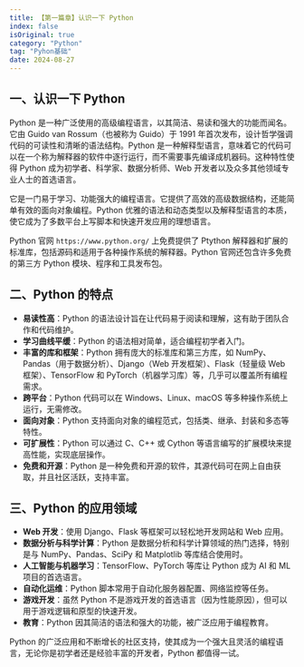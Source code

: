 ```yaml
---
title: 【第一篇章】认识一下 Python
index: false
isOriginal: true
category: "Python"
tag: "Pyhon基础"
date: 2024-08-27
---
```


## 一、认识一下 Python

Python 是一种广泛使用的高级编程语言，以其简洁、易读和强大的功能而闻名。它由 Guido van Rossum（也被称为 Guido）于 1991 年首次发布，设计哲学强调代码的可读性和清晰的语法结构。Python 是一种解释型语言，意味着它的代码可以在一个称为解释器的软件中逐行运行，而不需要事先编译成机器码。这种特性使得 Python 成为初学者、科学家、数据分析师、Web 开发者以及众多其他领域专业人士的首选语言。

它是一门易于学习、功能强大的编程语言。它提供了高效的高级数据结构，还能简单有效的面向对象编程。Python 优雅的语法和动态类型以及解释型语言的本质，使它成为了多数平台上写脚本和快速开发应用的理想语言。

Python 官网 `https://www.python.org/` 上免费提供了 Ptython 解释器和扩展的标准库，包括源码和适用于各种操作系统的解释器。Python 官网还包含许多免费的第三方 Python 模块、程序和工具发布包。


## 二、Python 的特点

- **易读性高**：Python 的语法设计旨在让代码易于阅读和理解，这有助于团队合作和代码维护。
- **学习曲线平缓**：Python 的语法相对简单，适合编程初学者入门。
- **丰富的库和框架**：Python 拥有庞大的标准库和第三方库，如 NumPy、Pandas（用于数据分析）、Django（Web 开发框架）、Flask（轻量级 Web 框架）、TensorFlow 和 PyTorch（机器学习库）等，几乎可以覆盖所有编程需求。
- **跨平台**：Python 代码可以在 Windows、Linux、macOS 等多种操作系统上运行，无需修改。
- **面向对象**：Python 支持面向对象的编程范式，包括类、继承、封装和多态等特性。
- **可扩展性**：Python 可以通过 C、C++ 或 Cython 等语言编写的扩展模块来提高性能，实现底层操作。
- **免费和开源**：Python 是一种免费和开源的软件，其源代码可在网上自由获取，并且社区活跃，支持丰富。

## 三、Python 的应用领域

- **Web 开发**：使用 Django、Flask 等框架可以轻松地开发网站和 Web 应用。
- **数据分析与科学计算**：Python 是数据分析和科学计算领域的热门选择，特别是与 NumPy、Pandas、SciPy 和 Matplotlib 等库结合使用时。
- **人工智能与机器学习**：TensorFlow、PyTorch 等库让 Python 成为 AI 和 ML 项目的首选语言。
- **自动化运维**：Python 脚本常用于自动化服务器配置、网络监控等任务。
- **游戏开发**：虽然 Python 不是游戏开发的首选语言（因为性能原因），但可以用于游戏逻辑和原型的快速开发。
- **教育**：Python 因其简洁的语法和强大的功能，被广泛应用于编程教育。

Python 的广泛应用和不断增长的社区支持，使其成为一个强大且灵活的编程语言，无论你是初学者还是经验丰富的开发者，Python 都值得一试。